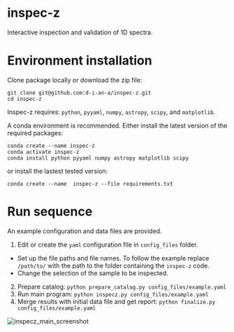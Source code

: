 # inspec-z
Interactive inspection and validation of 1D spectra.

# Environment installation
Clone package locally or download the zip file:

```
git clone git@github.com:d-i-an-a/inspec-z.git
cd inspec-z
```

Inspec-z requires: `python`, `pyyaml`, `numpy`, `astropy`, `scipy`, and `matplotlib`.

A conda environment is recommended. Either install the latest version of the required packages:

```
conda create --name inspec-z
conda activate inspec-z
conda install python pyyaml numpy astropy matplotlib scipy
```
or install the lastest tested version:

`conda create --name  inspec-z --file requirements.txt`

# Run sequence
An example configuration and data files are provided.

1. Edit or create the `yaml` configuration file in `config_files` folder.
- Set up the file paths and file names. To follow the example replace `/path/to/` with the path to the folder containing the `inspec-z` code.
- Change the selection of the sample to be inspected.

2. Prepare catalog: `python prepare_catalog.py config_files/example.yaml`
3. Run main program: `python inspecz.py config_files/example.yaml`
4. Merge results with initial data file and get report: `python finalize.py config_files/example.yaml`

![inspecz_main_screenshot](https://user-images.githubusercontent.com/48242007/116094996-e95b0780-a69f-11eb-8010-a1cc7c2b9633.png)

